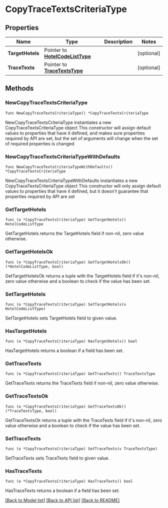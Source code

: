 # CopyTraceTextsCriteriaType

## Properties

Name | Type | Description | Notes
------------ | ------------- | ------------- | -------------
**TargetHotels** | Pointer to [**HotelCodeListType**](HotelCodeListType.md) |  | [optional] 
**TraceTexts** | Pointer to [**TraceTextsType**](TraceTextsType.md) |  | [optional] 

## Methods

### NewCopyTraceTextsCriteriaType

`func NewCopyTraceTextsCriteriaType() *CopyTraceTextsCriteriaType`

NewCopyTraceTextsCriteriaType instantiates a new CopyTraceTextsCriteriaType object
This constructor will assign default values to properties that have it defined,
and makes sure properties required by API are set, but the set of arguments
will change when the set of required properties is changed

### NewCopyTraceTextsCriteriaTypeWithDefaults

`func NewCopyTraceTextsCriteriaTypeWithDefaults() *CopyTraceTextsCriteriaType`

NewCopyTraceTextsCriteriaTypeWithDefaults instantiates a new CopyTraceTextsCriteriaType object
This constructor will only assign default values to properties that have it defined,
but it doesn't guarantee that properties required by API are set

### GetTargetHotels

`func (o *CopyTraceTextsCriteriaType) GetTargetHotels() HotelCodeListType`

GetTargetHotels returns the TargetHotels field if non-nil, zero value otherwise.

### GetTargetHotelsOk

`func (o *CopyTraceTextsCriteriaType) GetTargetHotelsOk() (*HotelCodeListType, bool)`

GetTargetHotelsOk returns a tuple with the TargetHotels field if it's non-nil, zero value otherwise
and a boolean to check if the value has been set.

### SetTargetHotels

`func (o *CopyTraceTextsCriteriaType) SetTargetHotels(v HotelCodeListType)`

SetTargetHotels sets TargetHotels field to given value.

### HasTargetHotels

`func (o *CopyTraceTextsCriteriaType) HasTargetHotels() bool`

HasTargetHotels returns a boolean if a field has been set.

### GetTraceTexts

`func (o *CopyTraceTextsCriteriaType) GetTraceTexts() TraceTextsType`

GetTraceTexts returns the TraceTexts field if non-nil, zero value otherwise.

### GetTraceTextsOk

`func (o *CopyTraceTextsCriteriaType) GetTraceTextsOk() (*TraceTextsType, bool)`

GetTraceTextsOk returns a tuple with the TraceTexts field if it's non-nil, zero value otherwise
and a boolean to check if the value has been set.

### SetTraceTexts

`func (o *CopyTraceTextsCriteriaType) SetTraceTexts(v TraceTextsType)`

SetTraceTexts sets TraceTexts field to given value.

### HasTraceTexts

`func (o *CopyTraceTextsCriteriaType) HasTraceTexts() bool`

HasTraceTexts returns a boolean if a field has been set.


[[Back to Model list]](../README.md#documentation-for-models) [[Back to API list]](../README.md#documentation-for-api-endpoints) [[Back to README]](../README.md)


